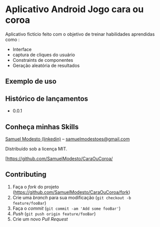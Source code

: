# Aplicativo Android Jogo cara ou coroa
Aplicativo fictício feito com o objetivo de treinar habilidades aprendidas como :
- Interface
- captura de cliques do usuário
- Constraints de componentes
- Geração aleatória de resultados


## Exemplo de uso



## Histórico de lançamentos

* 0.0.1


## Conheça minhas Skills

 [Samuel Modesto (linkedin)](https://www.linkedin.com/in/samuelmodesto/)  – samuelmodestoes@gmail.com

Distribuído sob a licença MIT.

[https://github.com/SamuelModesto/CaraOuCoroa/

## Contributing

1. Faça o _fork_ do projeto (https://github.com/SamuelModesto/CaraOuCoroa/fork)
2. Crie uma _branch_ para sua modificação (`git checkout -b feature/fooBar`)
3. Faça o _commit_ (`git commit -am 'Add some fooBar'`)
4. _Push_ (`git push origin feature/fooBar`)
5. Crie um novo _Pull Request_

[npm-image]: https://img.shields.io/npm/v/datadog-metrics.svg?style=flat-square
[npm-url]: https://npmjs.org/package/datadog-metrics
[npm-downloads]: https://img.shields.io/npm/dm/datadog-metrics.svg?style=flat-square
[travis-image]: https://img.shields.io/travis/dbader/node-datadog-metrics/master.svg?style=flat-square
[travis-url]: https://travis-ci.org/dbader/node-datadog-metrics
[wiki]: https://github.com/seunome/seuprojeto/wiki
